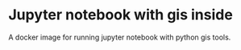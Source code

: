 # Jupyter notebook with gis inside

A docker image for running jupyter notebook with python gis tools.


